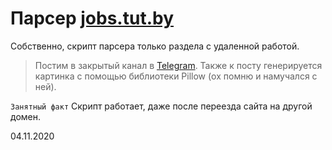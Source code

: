 # Парсер [jobs.tut.by](https://jobs.tut.by)
Собственно, скрипт парсера только раздела с удаленной работой.
> Постим в закрытый канал в [Telegram](https://t.me/joinchat/AAAAAEva0IKegVo4DAXiHg).
> Также к посту генерируется картинка с помощью библиотеки Pillow (ох помню и намучался с ней).

`Занятный факт` Скрипт работает, даже после переезда сайта на другой домен.

04.11.2020
